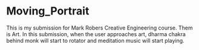 # Moving_Portrait
This is my submission for Mark Robers Creative Engineering course. Them is Art. In this submission, when the user approaches art, dharma chakra behind monk will start to rotator and meditation music will start playing.

